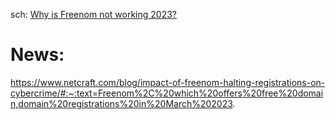 sch: [Why is Freenom not working 2023?](https://www.google.com/search?q=Why+is+Freenom+not+working+2023%3F)

# News:
https://www.netcraft.com/blog/impact-of-freenom-halting-registrations-on-cybercrime/#:~:text=Freenom%2C%20which%20offers%20free%20domain,domain%20registrations%20in%20March%202023.
